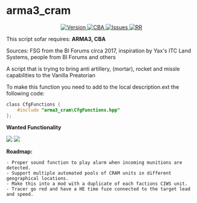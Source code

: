 # arma3_cram

<p align="center">
    <a href="https://github.com/PaxJaromeMalues/arma3_cram/releases/latest">
        <img src="https://img.shields.io/badge/Version-1.0.a.3-yellow.svg" alt="Version">
    </a>
	<a href="https://github.com/CBATeam/CBA_A3/releases">
        <img src="https://img.shields.io/badge/CBA-blue.svg" alt="CBA">
    </a>
    <a href="https://github.com/PaxJaromeMalues/arma3_cram/issues">
        <img src="https://img.shields.io/github/issues-raw/PaxJaromeMalues/arma3_cram.svg?label=Issues" alt="Issues">
    </a>
    <a href="https://arma3.rosenrudel.de/">
        <img src="https://img.shields.io/badge/RR-ARMA-lightgrey.svg?color=1A6BB6" alt="RR">
    </a>
</p>

This script sofar requires: **ARMA3, CBA**

Sources: FSG from the BI Forums circa 2017, inspiration by Yax's ITC Land Systems, people from BI Forums and others

A script that is trying to bring anti artillery, (mortar), rocket and missle capabilities to the Vanilla Preatorian

To make this function you need to add to the local description.ext the following code:

```c
class CfgFunctions {
    #include "arma3_cram\CfgFunctions.hpp"
};
```

**Wanted Functionality**

<img src="https://i.imgur.com/B9lKGW8.png">
<img src="https://i.imgur.com/bIpXPfl.png">

**Roadmap:**

```
- Proper sound function to play alarm when incoming munitions are detected.
- Support multiple automated pools of CRAM units in different geographical locations.
- Make this into a mod with a duplicate of each factions CIWS unit.
- Tracer go red and have a HE time fuze connected to the target lead and speed.
```